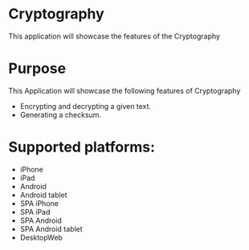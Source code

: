 Cryptography
==================

This application will showcase the features of the Cryptography


# Purpose
This Application will showcase the following features of Cryptography

* Encrypting and decrypting a given text.
* Generating a checksum.

# Supported platforms:
* iPhone
* iPad
* Android
* Android tablet
* SPA iPhone
* SPA iPad
* SPA Android
* SPA Android tablet
* DesktopWeb

